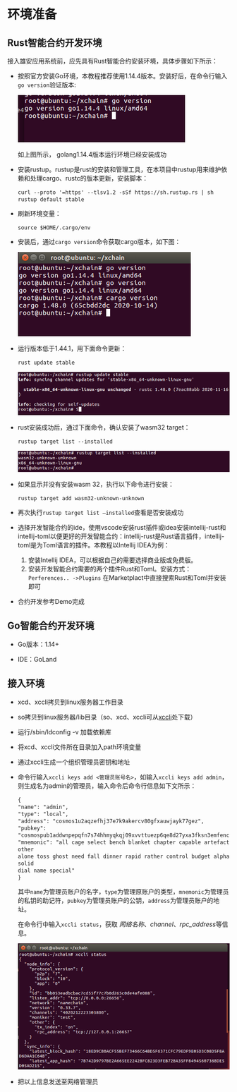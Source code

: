 # 环境准备

## Rust智能合约开发环境

接入雄安应用系统前，应先具有Rust智能合约安装环境，具体步骤如下所示：

- 按照官方安装Go环境，本教程推荐使用1.14.4版本。安装好后，在命令行输入`go version`验证版本:

    ![Go语言版本验证](picture/environment1.png "Go语言版本验证")

    如上图所示， golang1.14.4版本运行环境已经安装成功

- 安装rustup。rustup是rust的安装和管理工具，在本项目中rustup用来维护依赖和处理cargo、rustc的版本更新，安装脚本：

  ```
  curl --proto '=https' --tlsv1.2 -sSf https://sh.rustup.rs | sh
  rustup default stable
  ```

- 刷新环境变量：

  ```
  source $HOME/.cargo/env
  ```

- 安装后，通过`cargo version`命令获取cargo版本，如下图：

    ![cargo版本验证](picture/environment2.png "cargo版本验证")

- 运行版本低于1.44.1，用下面命令更新：

    ```
    rust update stable
    ```

    ![更新rustup](picture/environment3.png "rustup")

- rust安装成功后，通过下面命令，确认安装了wasm32 target：

    ```
    rustup target list --installed
    ```

    ![确认安装wasm32 target](picture/environment4.png "确认安装wasm32 target")

- 如果显示并没有安装wasm 32，执行以下命令进行安装：

    ```
    rustup target add wasm32-unknown-unknown
    ```

- 再次执行`rustup target list –installed`查看是否安装成功

- 选择开发智能合约的ide，使用vscode安装rust插件或idea安装intellij-rust和intellij-toml以便更好的开发智能合约：intellij-rust是Rust语言插件，intellij-toml是为Toml语言的插件。本教程以Intellij IDEA为例：   
    1. 安装Intellij IDEA，可以根据自己的需要选择商业版或免费版。
    2. 安装开发智能合约需要的两个插件Rust和Toml。安装方式：`Perferences.. ->Plugins` 在Marketplact中直接搜索Rust和Toml并安装即可

- 合约开发参考Demo完成

## Go智能合约开发环境

- Go版本：1.14+
  
- IDE：GoLand

## 接入环境


- xcd、xccli拷贝到linux服务器工作目录
- so拷贝到linux服务器/lib目录（so、xcd、xccli可从[xccli](https://gitee.com/xabl/xchain)处下载）
- 运行/sbin/ldconfig -v 加载依赖库
- 将xcd、xccli文件所在目录加入path环境变量
- 通过xccli生成一个组织管理员密钥和地址
- 命令行输入`xccli keys add <管理员账号名>`，如输入`xccli keys add
admin`，则生成名为admin的管理员，输入命令后命令行信息如下文所示：

    ```
    {
    "name": "admin",
    "type": "local",
    "address": "cosmos1u2aqzefhj37e7k9akercv80gfxauwjayk77gez",
    "pubkey":
    "cosmospub1addwnpepqfn7s74hhmyqkqj09xvvttuezp6qe8d27yxa3fksn3emfenczr6acmq2v59",
    "mnemonic": "all cage select bench blanket chapter capable artefact other
    alone toss ghost need fall dinner rapid rather control budget alpha solid
    dial name special"
    }
    ```

    其中`name`为管理员账户的名字，`type`为管理原账户的类型，`mnemonic`为管理员的私钥的助记符，`pubkey`为管理员账户的公钥，`address`为管理员账户的地址。

    在命令行中输入`xccli status`，获取 *网络名称*、*channel*、*rpc_address*等信息。

    ![信息](picture/environment5.png "")

- 把以上信息发送至网络管理员
